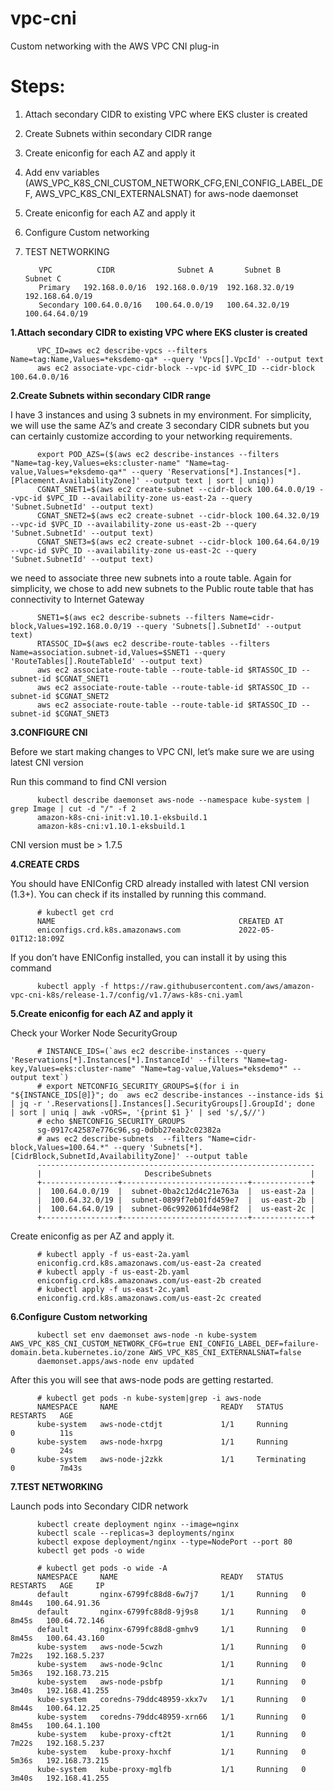 # vpc-cni
Custom networking with the AWS VPC CNI plug-in

Steps:
=======

1. Attach secondary CIDR to existing VPC where EKS cluster is created
2. Create Subnets within secondary CIDR range
3. Create eniconfig for each AZ and apply it
4. Add env variables (AWS_VPC_K8S_CNI_CUSTOM_NETWORK_CFG,ENI_CONFIG_LABEL_DEF, AWS_VPC_K8S_CNI_EXTERNALSNAT) for aws-node daemonset 
5. Create eniconfig for each AZ and apply it
6. Configure Custom networking
7. TEST NETWORKING


          VPC          CIDR	             Subnet A	    Subnet B	    Subnet C
          Primary	192.168.0.0/16	192.168.0.0/19	192.168.32.0/19	192.168.64.0/19
          Secondary	100.64.0.0/16	100.64.0.0/19	100.64.32.0/19	100.64.64.0/19


**1.Attach secondary CIDR to existing VPC where EKS cluster is created**


          VPC_ID=aws ec2 describe-vpcs --filters Name=tag:Name,Values=*eksdemo-qa* --query 'Vpcs[].VpcId' --output text
          aws ec2 associate-vpc-cidr-block --vpc-id $VPC_ID --cidr-block 100.64.0.0/16

**2.Create Subnets within secondary CIDR range**


I have 3 instances and using 3 subnets in my environment. For simplicity, we will use the same AZ’s and create 3 secondary CIDR subnets but you can certainly customize according to your networking requirements.


          export POD_AZS=($(aws ec2 describe-instances --filters "Name=tag-key,Values=eks:cluster-name" "Name=tag-value,Values=*eksdemo-qa*" --query 'Reservations[*].Instances[*].[Placement.AvailabilityZone]' --output text | sort | uniq))
          CGNAT_SNET1=$(aws ec2 create-subnet --cidr-block 100.64.0.0/19 --vpc-id $VPC_ID --availability-zone us-east-2a --query 'Subnet.SubnetId' --output text)
          CGNAT_SNET2=$(aws ec2 create-subnet --cidr-block 100.64.32.0/19 --vpc-id $VPC_ID --availability-zone us-east-2b --query 'Subnet.SubnetId' --output text)
          CGNAT_SNET3=$(aws ec2 create-subnet --cidr-block 100.64.64.0/19 --vpc-id $VPC_ID --availability-zone us-east-2c --query 'Subnet.SubnetId' --output text)

we need to associate three new subnets into a route table. Again for simplicity, we chose to add new subnets to the Public route table that has connectivity to Internet Gateway

          SNET1=$(aws ec2 describe-subnets --filters Name=cidr-block,Values=192.168.0.0/19 --query 'Subnets[].SubnetId' --output text)
          RTASSOC_ID=$(aws ec2 describe-route-tables --filters Name=association.subnet-id,Values=$SNET1 --query 'RouteTables[].RouteTableId' --output text)
          aws ec2 associate-route-table --route-table-id $RTASSOC_ID --subnet-id $CGNAT_SNET1
          aws ec2 associate-route-table --route-table-id $RTASSOC_ID --subnet-id $CGNAT_SNET2
          aws ec2 associate-route-table --route-table-id $RTASSOC_ID --subnet-id $CGNAT_SNET3

**3.CONFIGURE CNI**

Before we start making changes to VPC CNI, let’s make sure we are using latest CNI version

Run this command to find CNI version

          kubectl describe daemonset aws-node --namespace kube-system | grep Image | cut -d "/" -f 2
          amazon-k8s-cni-init:v1.10.1-eksbuild.1
          amazon-k8s-cni:v1.10.1-eksbuild.1

CNI version must be > 1.7.5

**4.CREATE CRDS**

You should have ENIConfig CRD already installed with latest CNI version (1.3+). You can check if its installed by running this command.

          # kubectl get crd
          NAME                                         CREATED AT
          eniconfigs.crd.k8s.amazonaws.com             2022-05-01T12:18:09Z

If you don’t have ENIConfig installed, you can install it by using this command

          kubectl apply -f https://raw.githubusercontent.com/aws/amazon-vpc-cni-k8s/release-1.7/config/v1.7/aws-k8s-cni.yaml

**5.Create eniconfig for each AZ and apply it**

Check your Worker Node SecurityGroup

          # INSTANCE_IDS=(`aws ec2 describe-instances --query 'Reservations[*].Instances[*].InstanceId' --filters "Name=tag-key,Values=eks:cluster-name" "Name=tag-value,Values=*eksdemo*" --output text`)
          # export NETCONFIG_SECURITY_GROUPS=$(for i in "${INSTANCE_IDS[@]}"; do  aws ec2 describe-instances --instance-ids $i | jq -r '.Reservations[].Instances[].SecurityGroups[].GroupId'; done  | sort | uniq | awk -vORS=, '{print $1 }' | sed 's/,$//')
          # echo $NETCONFIG_SECURITY_GROUPS
          sg-0917c42587e776c96,sg-0dbb27eab2c02382a
          # aws ec2 describe-subnets  --filters "Name=cidr-block,Values=100.64.*" --query 'Subnets[*].[CidrBlock,SubnetId,AvailabilityZone]' --output table
          --------------------------------------------------------------
          |                       DescribeSubnets                      |
          +-----------------+----------------------------+-------------+
          |  100.64.0.0/19  |  subnet-0ba2c12d4c21e763a  |  us-east-2a |
          |  100.64.32.0/19 |  subnet-0899f7eb01fd459e7  |  us-east-2b |
          |  100.64.64.0/19 |  subnet-06c992061fd4e98f2  |  us-east-2c |
          +-----------------+----------------------------+-------------+


Create eniconfig as per AZ and apply it.

          # kubectl apply -f us-east-2a.yaml 
          eniconfig.crd.k8s.amazonaws.com/us-east-2a created
          # kubectl apply -f us-east-2b.yaml 
          eniconfig.crd.k8s.amazonaws.com/us-east-2b created
          # kubectl apply -f us-east-2c.yaml 
          eniconfig.crd.k8s.amazonaws.com/us-east-2c created

**6.Configure Custom networking**

          kubectl set env daemonset aws-node -n kube-system AWS_VPC_K8S_CNI_CUSTOM_NETWORK_CFG=true ENI_CONFIG_LABEL_DEF=failure-domain.beta.kubernetes.io/zone AWS_VPC_K8S_CNI_EXTERNALSNAT=false
          daemonset.apps/aws-node env updated


After this you will see that aws-node pods are getting restarted.

          # kubectl get pods -n kube-system|grep -i aws-node
          NAMESPACE     NAME                       READY   STATUS              RESTARTS   AGE
          kube-system   aws-node-ctdjt             1/1     Running             0          11s
          kube-system   aws-node-hxrpg             1/1     Running             0          24s
          kube-system   aws-node-j2zkk             1/1     Terminating         0          7m43s

**7.TEST NETWORKING**

Launch pods into Secondary CIDR network

          kubectl create deployment nginx --image=nginx
          kubectl scale --replicas=3 deployments/nginx
          kubectl expose deployment/nginx --type=NodePort --port 80
          kubectl get pods -o wide

          # kubectl get pods -o wide -A
          NAMESPACE     NAME                       READY   STATUS    RESTARTS   AGE     IP             
          default       nginx-6799fc88d8-6w7j7     1/1     Running   0          8m44s   100.64.91.36   
          default       nginx-6799fc88d8-9j9s8     1/1     Running   0          8m45s   100.64.72.146  
          default       nginx-6799fc88d8-gmhv9     1/1     Running   0          8m45s   100.64.43.160  
          kube-system   aws-node-5cwzh             1/1     Running   0          7m22s   192.168.5.237  
          kube-system   aws-node-9clnc             1/1     Running   0          5m36s   192.168.73.215 
          kube-system   aws-node-psbfp             1/1     Running   0          3m40s   192.168.41.255 
          kube-system   coredns-79ddc48959-xkx7v   1/1     Running   0          8m44s   100.64.12.25   
          kube-system   coredns-79ddc48959-xrn66   1/1     Running   0          8m45s   100.64.1.100   
          kube-system   kube-proxy-cft2t           1/1     Running   0          7m22s   192.168.5.237  
          kube-system   kube-proxy-hxchf           1/1     Running   0          5m36s   192.168.73.215 
          kube-system   kube-proxy-mglfb           1/1     Running   0          3m40s   192.168.41.255 
